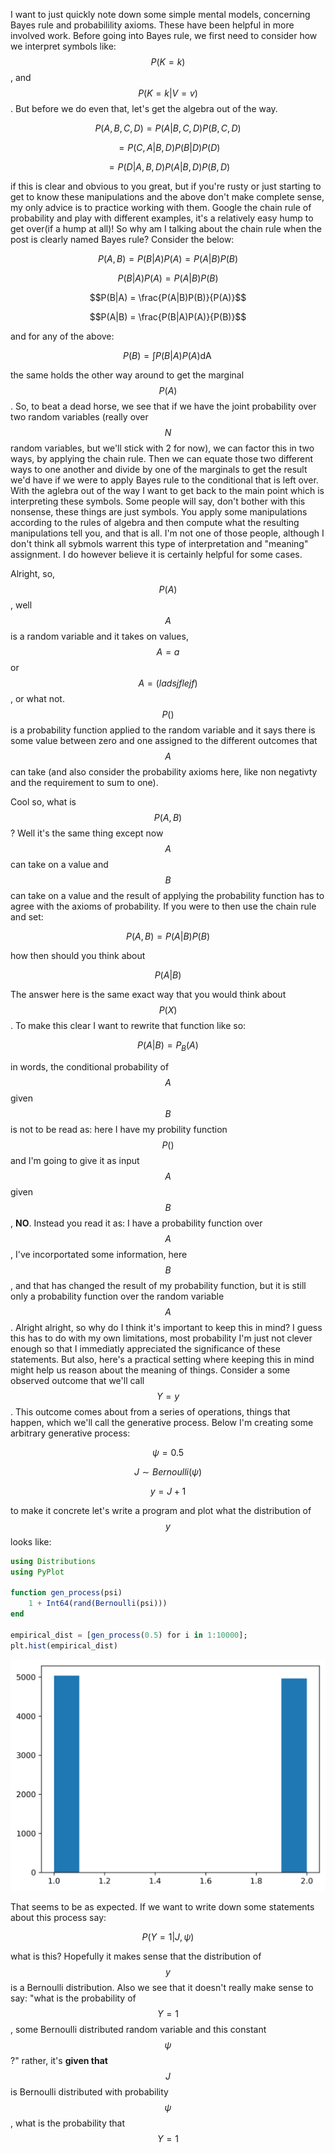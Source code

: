 <script type="text/javascript" async
  src="https://cdnjs.cloudflare.com/ajax/libs/mathjax/2.7.4/latest.js?config=TeX-MML-AM_CHTML">
</script>

I want to just quickly note down some simple mental models, concerning Bayes rule and probabilility axioms.
These have been helpful in more involved work. Before going into Bayes rule, we first need to consider how we interpret symbols
like: $$P(K=k)$$, and $$P(K=k|V=v)$$. But before we do even that, let's get the algebra out of the way. 

$$P(A,B,C,D) = P(A|B,C,D)P(B,C,D)$$

$$ = P(C,A|B,D)P(B|D)P(D)$$ 

$$ = P(D|A,B,D)P(A|B,D)P(B,D)$$

if this is clear and obvious to you great, but if you're rusty or just starting to get to know these manipulations and the
above don't make complete sense, my only advice is to practice working with them. Google the chain rule of probability and play
with different examples, it's a relatively easy hump to get over(if a hump at all)! So why am I talking about the chain rule
when the post is clearly named Bayes rule? Consider the below:

$$P(A,B) = P(B|A)P(A) = P(A|B)P(B)$$

$$P(B|A)P(A) = P(A|B)P(B)$$

$$P(B|A) = \frac{P(A|B)P(B)}{P(A)}$$

$$P(A|B) = \frac{P(B|A)P(A)}{P(B)}$$

and for any of the above:

$$P(B) = \int P(B|A)P(A) \mathop{dA}$$

the same holds the other way around to get the marginal $$P(A)$$. So, to beat a dead horse, we see that if we have the joint probability over two random variables (really over $$N$$ random variables, but we'll stick with 2 for now), we can factor this in two ways, by applying the chain rule. Then we can equate those two different ways to one another and divide by one of the marginals to get the result we'd have if we were to apply Bayes rule to the conditional that is left over. With the aglebra out of the way I want to get back to the main point which is interpreting these symbols. Some people will say, don't bother with this nonsense, these things are just symbols. You apply some manipulations according to the rules of algebra and then compute what the resulting manipulations tell you, and that is all. I'm not one of those people, although I don't think all sybmols warrent this type of interpretation and "meaning" assignment. I do however believe it is certainly helpful for some cases.   

Alright, so, $$P(A)$$, well $$A$$ is a random variable and it takes on values, $$A=a$$  or $$A=(ladsjflejf)$$, or what not. $$P()$$ is a probability function applied to the random variable and it says there is some value between zero and one assigned to the different outcomes that $$A$$ can take (and also consider the probability axioms here, like non negativty and the requirement to sum to one). 

Cool so, what is $$P(A,B)$$ ? Well it's the same thing except now $$A$$ can take on a value and $$B$$ can take on a value and the result of applying the probability function has to agree with the axioms of probability. If you were to then use the chain rule and set:

$$P(A,B) = P(A|B)P(B)$$

how then should you think about 

$$P(A|B)$$

The answer here is the same exact way that you would think about $$P(X)$$. To make this clear I want to rewrite that function like so:

$$P(A|B) = P_{B}(A)$$ 

in words, the conditional probability of $$A$$ given $$B$$ is not to be read as: here I have my probility function $$P()$$ and I'm going to give it as input $$A$$ given $$B$$, **NO**. Instead you read it as: I have a probability function over $$A$$, I've incorportated some information, here $$B$$, and that has changed the result of my probability function, but it is still only a probability function over the random variable $$A$$. Alright alright, so why do I think it's important to keep this in mind? I guess this has to do with my own limitations, most probability I'm just not clever enough so that I immediatly appreciated the significance of these statements. But also, here's a practical setting where keeping this in mind might help us reason about the meaning of things. Consider a some observed outcome that we'll call $$Y=y$$. This outcome comes about from a series of operations, things that happen, which we'll call the generative process. Below I'm  creating some arbitrary generative process:

$$\psi=0.5$$

$$J \sim Bernoulli(\psi)$$

$$y = J + 1$$

to make it concrete let's write a program and plot what the distribution of $$y$$ looks like:

```julia
using Distributions
using PyPlot

function gen_process(psi)
    1 + Int64(rand(Bernoulli(psi)))
end

empirical_dist = [gen_process(0.5) for i in 1:10000];
plt.hist(empirical_dist)
```

![dist](empdirst.png)

That seems to be as expected. If we want to write down some statements about this process say: 

$$P(Y=1|J, \psi)$$

what is this? Hopefully it makes sense that the distribution of $$y$$ is a Bernoulli distribution. Also we see that it doesn't really make sense to say: "what is the probability of $$Y=1$$, some Bernoulli distributed random variable and this constant $$\psi$$?" rather, it's **given that** $$J$$ is Bernoulli distributed with probability $$\psi$$, what is the probability that $$Y=1$$
